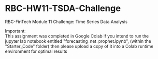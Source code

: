 # RBC-HW11-TSDA-Challenge
RBC-FinTech Module 11 Challenge: Time Series Data Analysis

Important:   
This assignment was completed in Google Colab
If you intend to run the jupyter lab notebook entitled "forecasting_net_prophet.ipynb",
(within the "Starter_Code" folder)
then please upload a copy of it into a Colab runtime environment for optimal results
